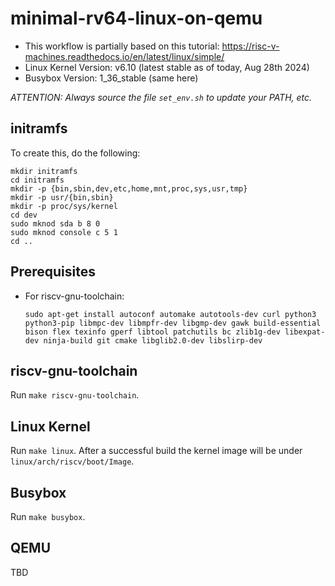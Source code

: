 # minimal-rv64-linux-on-qemu
- This workflow is partially based on this tutorial: https://risc-v-machines.readthedocs.io/en/latest/linux/simple/
- Linux Kernel Version: v6.10 (latest stable as of today, Aug 28th 2024)
- Busybox Version: 1_36_stable (same here)

*ATTENTION: Always source the file `set_env.sh` to update your PATH, etc.*

## initramfs
To create this, do the following:
```
mkdir initramfs
cd initramfs
mkdir -p {bin,sbin,dev,etc,home,mnt,proc,sys,usr,tmp}
mkdir -p usr/{bin,sbin}
mkdir -p proc/sys/kernel
cd dev
sudo mknod sda b 8 0 
sudo mknod console c 5 1
cd ..
```

## Prerequisites
- For riscv-gnu-toolchain:
  ```
  sudo apt-get install autoconf automake autotools-dev curl python3 python3-pip libmpc-dev libmpfr-dev libgmp-dev gawk build-essential bison flex texinfo gperf libtool patchutils bc zlib1g-dev libexpat-dev ninja-build git cmake libglib2.0-dev libslirp-dev
  ```

## riscv-gnu-toolchain
Run ```make riscv-gnu-toolchain```.

## Linux Kernel
Run ```make linux```. After a successful build the kernel image will be under `linux/arch/riscv/boot/Image`.

## Busybox
Run ```make busybox```.

## QEMU
TBD
